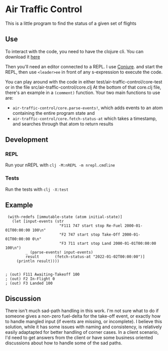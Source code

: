# Air Traffic Control
This is a little program to find the status of a given set of flights

## Use
To interact with the code, you need to have the clojure cli. You can download it [here](https://clojure.org/guides/getting_started#_clojure_installer_and_cli_tools)

Then you'll need an editor connected to a REPL. I use [Conjure](https://github.com/Olical/conjure/wiki/Quick-start:-Clojure). 
 and start the REPL, then use `<leader>ee` in front of any s-expression to execute the code. 

 
You can play around with the code in either test/air-traffic-control/core-test 
or in the file src/air-traffic-control/core.clj
At the bottom of that core.clj file, there's an example in a `(comment)` function. 
Your two main functions to use are:
 - `air-traffic-control/core.parse-events!`, which adds events to an atom containing the entire program state and
 - `air-traffic-control/core.fetch-status-at` which takes a timestamp, and searches through that atom to return results

 
## Development
### REPL
Run your nREPL with 
`clj -M:nREPL -m nrepl.cmdline`
### Tests
Run the tests with 
`clj -X:test` 

## Example
 ```
  (with-redefs [immutable-state (atom initial-state)]
    (let [input-events (str
                         "F111 747 start stop Re-Fuel 2000-01-01T00:00:00 100\n"
                         "F2 747 start stop Take-Off 2000-01-01T00:00:00 0\n"
                         "F3 711 start stop Land 2000-01-01T00:00:00 100\n")
          _ (parse-events! input-events)
          result       (fetch-status-at "2022-01-02T00:00:00")]
      (println result))))


; (out) F111 Awaiting-Takeoff 100
; (out) F2 In-Flight 0
; (out) F3 Landed 100
 ```
 
 ## Discussion
There isn't much sad-path handling in this work. I'm not sure what to do if someone gives a non-zero fuel-delta for the take-off event, or exactly how to handle mangled input (if events are missing, or incomplete). I believe this solution, while it has some issues with naming and consistency, is relatively easily adaptapted for better handling of corner cases. In a client scenario, I'd need to get answers from the client or have some business oriented discussions about how to handle some of the sad paths. 

